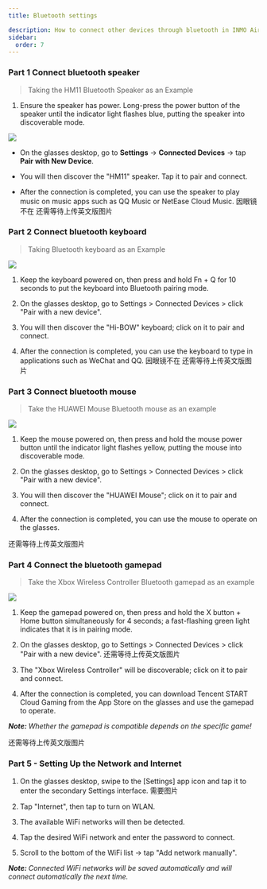 ```yaml
---
title: Bluetooth settings

description: How to connect other devices through bluetooth in INMO Air3
sidebar:
  order: 7
---
```


### Part 1 Connect bluetooth speaker

> Taking the HM11 Bluetooth Speaker as an Example

1. Ensure the speaker has power. Long-press the power button of the speaker until the indicator light flashes blue, putting the speaker into discoverable mode.

![](public/images/air3/bluetooth-1.PNG)

* On the glasses desktop, go to **Settings** → **Connected Devices** → tap **Pair with New Device**.

* You will then discover the "HM11" speaker. Tap it to pair and connect.

* After the connection is completed, you can use the speaker to play music on music apps such as QQ Music or NetEase Cloud Music.
  因眼镜不在  还需等待上传英文版图片




### Part 2 Connect bluetooth keyboard

> Taking Bluetooth keyboard as an Example

![](public/images/air3/bluetooth-2.PNG)

1. Keep the keyboard powered on, then press and hold Fn + Q for 10 seconds to put the keyboard into Bluetooth pairing mode.

2. On the glasses desktop, go to Settings > Connected Devices > click "Pair with a new device".

3. You will then discover the "Hi-BOW" keyboard; click on it to pair and connect.

4. After the connection is completed, you can use the keyboard to type in applications such as WeChat and QQ.
   因眼镜不在  还需等待上传英文版图片


### Part 3 Connect bluetooth mouse

> Take the HUAWEI Mouse Bluetooth mouse as an example

![](public/images/air3/bluetooth-3.PNG)

1. Keep the mouse powered on, then press and hold the mouse power button until the indicator light flashes yellow, putting the mouse into discoverable mode.

2. On the glasses desktop, go to Settings > Connected Devices > click "Pair with a new device".

3. You will then discover the "HUAWEI Mouse"; click on it to pair and connect.

4. After the connection is completed, you can use the mouse to operate on the glasses.

还需等待上传英文版图片




### Part 4 Connect the bluetooth gamepad

> Take the Xbox Wireless Controller Bluetooth gamepad as an example

![](public/images/air3/bluetooth-4.PNG)

1. Keep the gamepad powered on, then press and hold the X button + Home button simultaneously for 4 seconds; a fast-flashing green light indicates that it is in pairing mode.

2. On the glasses desktop, go to Settings > Connected Devices > click "Pair with a new device".
   还需等待上传英文版图片


3. The "Xbox Wireless Controller" will be discoverable; click on it to pair and connect.

4. After the connection is completed, you can download Tencent START Cloud Gaming from the App Store on the glasses and use the gamepad to operate.

***Note:&#x20;**&#x57;hether the gamepad is compatible depends on the specific game!*

还需等待上传英文版图片



### Part 5 - Setting Up the Network and Internet&#xA;

1. On the glasses desktop, swipe to the \[Settings] app icon and tap it to enter the secondary Settings interface.
   需要图片

2. Tap "Internet", then tap to turn on WLAN.

3. The available WiFi networks will then be detected.

4. Tap the desired WiFi network and enter the password to connect.

5. Scroll to the bottom of the WiFi list → tap "Add network manually".



***Note:&#x20;**&#x43;onnected WiFi networks will be saved automatically and will connect automatically the next time.*








